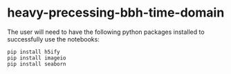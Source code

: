 # heavy-precessing-bbh-time-domain

The user will need to have the following python packages installed to successfully use the notebooks:
```
pip install h5ify
pip install imageio
pip install seaborn
```
